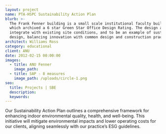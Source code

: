 ```yaml
---
layout: project
name: PTA-HSPC Sustainability Action Plan
blurb: >-
  The Frank Fenner building is a small scale institutional faculty building
  which archived a 6 star Green Star Office Design Rating. The design aimed to
  integrate with existing site conditions, and to be an example of sustainable
  design, balancing innovation with common design and construction practices.
architect: Williams Ross
category: educational
client: ANU
date: 2012-02-15 00:00:00
images:
  - title: ANU Fenner
    image_path:
  - title: SAP - 8 measures
    image_path: /uploads/circle-1.png
seo:
  title: Projects | SBE
  description:
  keywords:
---
```

Our Sustainability Action Plan outlines a comprehensive framework for enhancing indoor environmental quality, health, and well-being. This initiative will mitigate environmental impacts and lower operating costs for our clients, aligning seamlessly with our practice’s ESG guidelines.